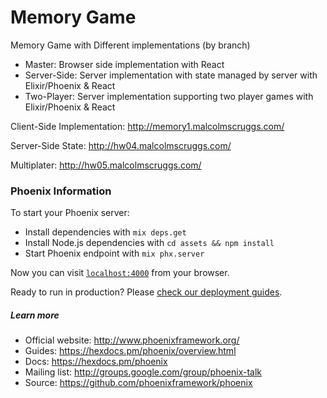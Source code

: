 # Memory Game
Memory Game with Different implementations (by branch)
* Master: Browser side implementation with React
* Server-Side: Server implementation with state managed by server with Elixir/Phoenix & React
* Two-Player: Server implementation supporting two player games with Elixir/Phoenix & React

Client-Side Implementation: http://memory1.malcolmscruggs.com/


Server-Side State: http://hw04.malcolmscruggs.com/


Multiplater: http://hw05.malcolmscruggs.com/

### Phoenix Information
To start your Phoenix server:

  * Install dependencies with `mix deps.get`
  * Install Node.js dependencies with `cd assets && npm install`
  * Start Phoenix endpoint with `mix phx.server`

Now you can visit [`localhost:4000`](http://localhost:4000) from your browser.

Ready to run in production? Please [check our deployment guides](https://hexdocs.pm/phoenix/deployment.html).

##### Learn more

  * Official website: http://www.phoenixframework.org/
  * Guides: https://hexdocs.pm/phoenix/overview.html
  * Docs: https://hexdocs.pm/phoenix
  * Mailing list: http://groups.google.com/group/phoenix-talk
  * Source: https://github.com/phoenixframework/phoenix

